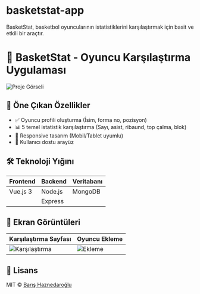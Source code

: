 # basketstat-app
BasketStat, basketbol oyuncularının istatistiklerini karşılaştırmak için basit ve etkili bir araçtır.

# 🏀 BasketStat - Oyuncu Karşılaştırma Uygulaması

![Proje Görseli](screenshots/main-screen.png) 

## 📌 Öne Çıkan Özellikler
- ✅ Oyuncu profili oluşturma (İsim, forma no, pozisyon)
- 📊 5 temel istatistik karşılaştırma (Sayı, asist, ribaund, top çalma, blok)
- 📱 Responsive tasarım (Mobil/Tablet uyumlu)
- 🎨 Kullanıcı dostu arayüz

## 🛠 Teknoloji Yığını
| Frontend       | Backend    | Veritabanı   |
|----------------|------------|-------------|
| Vue.js 3       | Node.js    | MongoDB     |
|                | Express    |             |

## 📸 Ekran Görüntüleri
| Karşılaştırma Sayfası | Oyuncu Ekleme |
|-----------------------|---------------|
| ![Karşılaştırma](screenshots/compare.png) | ![Ekleme](screenshots/add-player.png) |


## 📜 Lisans
MIT © [Barış Haznedaroğlu](https://github.com/barishh21)
